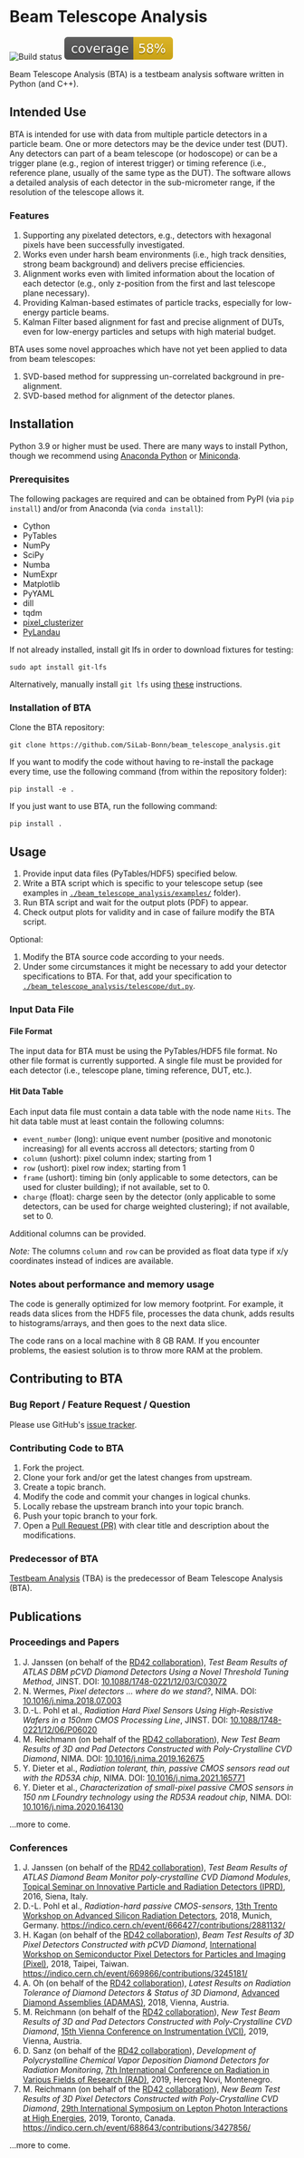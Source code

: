 # Beam Telescope Analysis
![Build status](https://github.com/SiLab-Bonn/beam_telescope_analysis/actions/workflows/tests.yml/badge.svg?branch=unit_tests)
![coverage](https://raw.githubusercontent.com/SiLab-Bonn/beam_telescope_analysis/badges/.badges/unit_tests/coverage.svg)

Beam Telescope Analysis (BTA) is a testbeam analysis software written in Python (and C++).

## Intended Use

BTA is intended for use with data from multiple particle detectors in a particle beam.
One or more detectors may be the device under test (DUT).
Any detectors can part of a beam telescope (or hodoscope) or can be a trigger plane (e.g., region of interest trigger) or timing reference (i.e., reference plane, usually of the same type as the DUT).
The software allows a detailed analysis of each detector in the sub-micrometer range, if the resolution of the telescope allows it.

### Features

1. Supporting any pixelated detectors, e.g., detectors with hexagonal pixels have been successfully investigated.
2. Works even under harsh beam environments (i.e., high track densities, strong beam background) and delivers precise efficiencies.
3. Alignment works even with limited information about the location of each detector (e.g., only z-position from the first and last telescope plane necessary).
4. Providing Kalman-based estimates of particle tracks, especially for low-energy particle beams.
5. Kalman Filter based alignment for fast and precise alignment of DUTs, even for low-energy particles and setups with high material budget.

BTA uses some novel approaches which have not yet been applied to data from beam telescopes:
1. SVD-based method for suppressing un-correlated background in pre-alignment.
2. SVD-based method for alignment of the detector planes.

## Installation

Python 3.9 or higher must be used. There are many ways to install Python, though we recommend using [Anaconda Python](https://www.anaconda.com/distribution/) or [Miniconda](https://docs.conda.io/en/latest/miniconda.html).

### Prerequisites

The following packages are required and can be obtained from PyPI (via `pip install`) and/or from Anaconda (via `conda install`):
- Cython
- PyTables
- NumPy
- SciPy
- Numba
- NumExpr
- Matplotlib
- PyYAML
- dill
- tqdm
- [pixel_clusterizer](https://github.com/SiLab-Bonn/pixel_clusterizer)
- [PyLandau](https://github.com/SiLab-Bonn/pylandau)

If not already installed, install git lfs in order to download fixtures for testing:
```
sudo apt install git-lfs

```
Alternatively, manually install `git lfs` using [these](https://docs.github.com/en/repositories/working-with-files/managing-large-files/installing-git-large-file-storage) instructions.


### Installation of BTA

Clone the BTA repository:
```
git clone https://github.com/SiLab-Bonn/beam_telescope_analysis.git
```

If you want to modify the code without having to re-install the package every time, use the following command (from within the repository folder):
```
pip install -e .
```

If you just want to use BTA, run the following command:
```
pip install .
```

## Usage

1. Provide input data files (PyTables/HDF5) specified below.
2. Write a BTA script which is specific to your telescope setup (see examples in [`./beam_telescope_analysis/examples/`](https://github.com/SiLab-Bonn/beam_telescope_analysis/tree/master/beam_telescope_analysis/examples) folder).
3. Run BTA script and wait for the output plots (PDF) to appear.
4. Check output plots for validity and in case of failure modify the BTA script.

Optional:
1. Modify the BTA source code according to your needs.
2. Under some circumstances it might be necessary to add your detector specifications to BTA. For that, add your specification to [`./beam_telescope_analysis/telescope/dut.py`](https://github.com/SiLab-Bonn/beam_telescope_analysis/blob/master/beam_telescope_analysis/telescope/dut.py).

### Input Data File

#### File Format

The input data for BTA must be using the PyTables/HDF5 file format.
No other file format is currently supported.
A single file must be provided for each detector (i.e., telescope plane, timing reference, DUT, etc.).

####  Hit Data Table

Each input data file must contain a data table with the node name `Hits`.
The hit data table must at least contain the following columns:
- `event_number` (long): unique event number (positive and monotonic increasing) for all events accross all detectors; starting from 0
- `column` (ushort): pixel column index; starting from 1
- `row` (ushort): pixel row index; starting from 1
- `frame` (ushort): timing bin (only applicable to some detectors, can be used for cluster building); if not available, set to 0.
- `charge` (float): charge seen by the detector (only applicable to some detectors, can be used for charge weighted clustering); if not available, set to 0.

Additional columns can be provided.

*Note:*
The columns `column` and `row` can be provided as float data type if x/y coordinates instead of indices are available.

### Notes about performance and memory usage

The code is generally optimized for low memory footprint. For example, it reads data slices from the HDF5 file, processes the data chunk, adds results to histograms/arrays, and then goes to the next data slice.

The code rans on a local machine with 8 GB RAM. If you encounter problems, the easiest solution is to throw more RAM at the problem.

## Contributing to BTA

### Bug Report / Feature Request / Question

Please use GitHub's [issue tracker](https://github.com/SiLab-Bonn/beam_telescope_analysis/issues).

### Contributing Code to BTA

1. Fork the project.
2. Clone your fork and/or get the latest changes from upstream.
2. Create a topic branch.
3. Modify the code and commit your changes in logical chunks.
4. Locally rebase the upstream branch into your topic branch.
5. Push your topic branch to your fork.
6. Open a [Pull Request (PR)](https://help.github.com/en/articles/about-pull-requests) with clear title and description about the modifications.

### Predecessor of BTA

[Testbeam Analysis](https://github.com/SiLab-Bonn/testbeam_analysis) (TBA) is the predecessor of Beam Telescope Analysis (BTA).

## Publications

### Proceedings and Papers
1. J. Janssen (on behalf of the [RD42 collaboration](https://rd42.web.cern.ch)), *Test Beam Results of ATLAS DBM pCVD Diamond Detectors Using a Novel Threshold Tuning Method*, JINST. DOI: [10.1088/1748-0221/12/03/C03072](https://dx.doi.org/10.1088/1748-0221/12/03/C03072)
2. N. Wermes, *Pixel detectors ... where do we stand?*, NIMA. DOI: [10.1016/j.nima.2018.07.003](https://dx.doi.org/10.1016/j.nima.2018.07.003)
3. D.-L. Pohl et al., *Radiation Hard Pixel Sensors Using High-Resistive Wafers in a 150nm CMOS Processing Line*, JINST. DOI: [10.1088/1748-0221/12/06/P06020](https://dx.doi.org/10.1088/1748-0221/12/06/P06020)
4. M. Reichmann (on behalf of the [RD42 collaboration](https://rd42.web.cern.ch)), *New Test Beam Results of 3D and Pad Detectors Constructed with Poly-Crystalline CVD Diamond*, NIMA. DOI: [10.1016/j.nima.2019.162675](https://doi.org/10.1016/j.nima.2019.162675)
5. Y. Dieter et al., *Radiation tolerant, thin, passive CMOS sensors read out with the RD53A chip*, NIMA. DOI: [10.1016/j.nima.2021.165771](https://doi.org/10.1016/j.nima.2021.165771)
6. Y. Dieter et al., *Characterization of small-pixel passive CMOS sensors in 150 nm LFoundry technology using the RD53A readout chip*, NIMA. DOI: [10.1016/j.nima.2020.164130](https://doi.org/10.1016/j.nima.2020.164130)

...more to come.

### Conferences

1. J. Janssen (on behalf of the [RD42 collaboration](https://rd42.web.cern.ch)), *Test Beam Results of ATLAS Diamond Beam Monitor poly-crystalline CVD Diamond Modules*, [Topical Seminar on Innovative Particle and Radiation Detectors (IPRD)](http://www.bo.infn.it/sminiato/siena16.html), 2016, Siena, Italy.
2. D.-L. Pohl et al., *Radiation-hard passive CMOS-sensors*, [13th Trento Workshop on Advanced Silicon Radiation Detectors](https://indico.cern.ch/event/666427/), 2018, Munich, Germany. https://indico.cern.ch/event/666427/contributions/2881132/
3. H. Kagan (on behalf of the [RD42 collaboration](https://rd42.web.cern.ch)), *Beam Test Results of 3D Pixel Detectors Constructed with pCVD Diamond*, [International Workshop on Semiconductor Pixel Detectors for Particles and Imaging (Pixel)](https://indico.cern.ch/event/669866/), 2018, Taipei, Taiwan. https://indico.cern.ch/event/669866/contributions/3245181/
4. A. Oh (on behalf of the [RD42 collaboration](https://rd42.web.cern.ch)), *Latest Results on Radiation Tolerance of Diamond Detectors & Status of 3D Diamond*, [Advanced Diamond Assemblies (ADAMAS)](http://www-adamas.gsi.de/workshops), 2018, Vienna, Austria.
5. M. Reichmann (on behalf of the [RD42 collaboration](https://rd42.web.cern.ch)), *New Test Beam Results of 3D and Pad Detectors Constructed with Poly-Crystalline CVD Diamond*, [15th Vienna Conference on Instrumentation (VCI)](https://vci2019.hephy.at/home/), 2019, Vienna, Austria.
6. D. Sanz (on behalf of the [RD42 collaboration](https://rd42.web.cern.ch)), *Development of Polycrystalline Chemical Vapor Deposition Diamond Detectors for Radiation Monitoring*, [7th International Conference on Radiation in Various Fields of Research (RAD)](https://rad2019.rad-conference.org/welcome.php), 2019, Herceg Novi, Montenegro.
7. M. Reichmann (on behalf of the [RD42 collaboration](https://rd42.web.cern.ch)), *New Beam Test Results of 3D Pixel Detectors Constructed with Poly-Crystalline CVD Diamond*, [29th International Symposium on Lepton Photon Interactions at High Energies](https://indico.cern.ch/event/688643/), 2019, Toronto, Canada. https://indico.cern.ch/event/688643/contributions/3427856/

...more to come.

